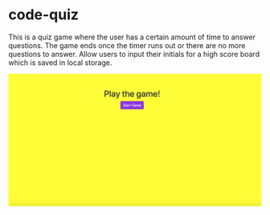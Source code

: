 # code-quiz
This is a quiz game where the user has a certain amount of time to answer questions. The game ends once the timer runs out or there are no more questions to answer. Allow users to input their initials for a high score board which is saved in local storage. 

![](images/ScreenShot.png)





